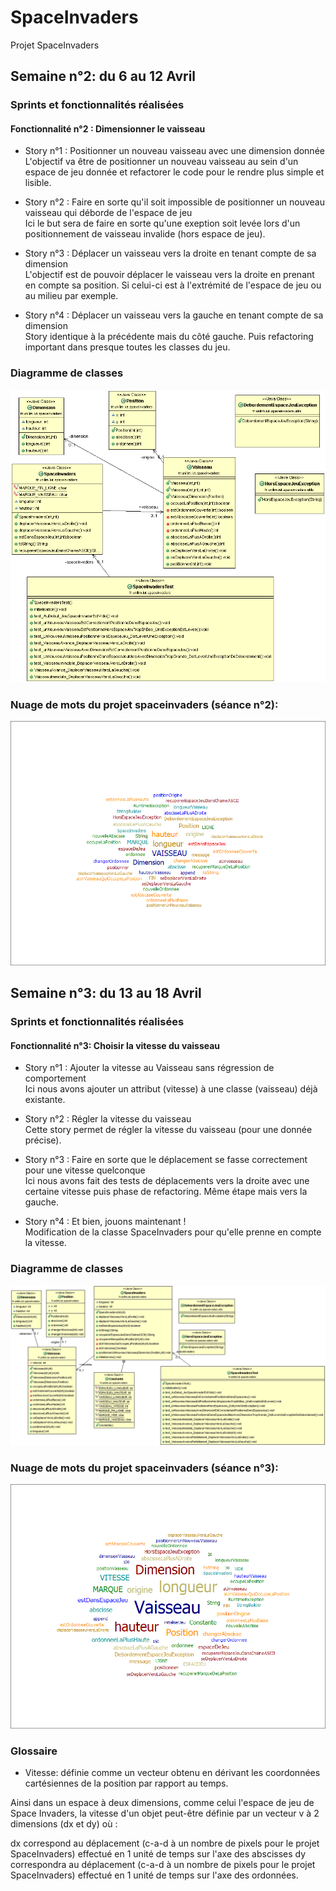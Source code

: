 # SpaceInvaders
Projet SpaceInvaders


## Semaine n°2: du 6 au 12 Avril
### Sprints et fonctionnalités réalisées
#### Fonctionnalité n°2 : Dimensionner le vaisseau

* Story n°1 : Positionner un nouveau vaisseau avec une dimension donnée <br>
  L'objectif va être de positionner un nouveau vaisseau au sein d'un espace de jeu donnée et refactorer le code pour le rendre plus simple et lisible.
  
* Story n°2 : Faire en sorte qu'il soit impossible de positionner un nouveau vaisseau qui déborde de l'espace de jeu <br>
  Ici le but sera de faire en sorte qu'une exeption soit levée lors d'un positionnement de vaisseau invalide (hors espace de jeu).
  
* Story n°3 : Déplacer un vaisseau vers la droite en tenant compte de sa dimension <br>
  L'objectif est de pouvoir déplacer le vaisseau vers la droite en prenant en compte sa position. Si celui-ci est à l'extrémité de l'espace de jeu ou au milieu par exemple.
  
* Story n°4 : Déplacer un vaisseau vers la gauche en tenant compte de sa dimension <br>
  Story identique à la précédente mais du côté gauche. Puis refactoring important dans presque toutes les classes du jeu. 
  
### Diagramme de classes

![Diagramme de classe](https://github.com/RemiLassalle/SpaceInvaders/blob/master/spaceinvaders/images/Semaine2.gif)

### Nuage de mots du projet spaceinvaders (séance n°2):

![Nuage de mots](https://github.com/RemiLassalle/SpaceInvaders/blob/master/spaceinvaders/images/NdmS2.png)

## Semaine n°3: du 13 au 18 Avril
### Sprints et fonctionnalités réalisées
#### Fonctionnalité n°3: Choisir la vitesse du vaisseau 

* Story n°1 : Ajouter la vitesse au Vaisseau sans régression de comportement <br>
  Ici nous avons ajouter un attribut (vitesse) à une classe (vaisseau) déjà existante.
  
* Story n°2 : Régler la vitesse du vaisseau <br>
  Cette story permet de régler la vitesse du vaisseau (pour une donnée précise).
  
* Story n°3 : Faire en sorte que le déplacement se fasse correctement pour une vitesse quelconque <br>
  Ici nous avons fait des tests de déplacements vers la droite avec une certaine vitesse puis phase de refactoring. Même étape mais vers la gauche.
  
* Story n°4 : Et bien, jouons maintenant ! <br>
  Modification de la classe SpaceInvaders pour qu'elle prenne en compte la vitesse.
  
### Diagramme de classes

![Diagramme de classe](https://github.com/RemiLassalle/SpaceInvaders/blob/master/spaceinvaders/images/Semaine%203.gif)

### Nuage de mots du projet spaceinvaders (séance n°3):

![Nuage de mots](https://github.com/RemiLassalle/SpaceInvaders/blob/master/spaceinvaders/images/NdmS3.png)

### Glossaire

* Vitesse: définie comme un vecteur obtenu en dérivant les coordonnées cartésiennes de la position par rapport au temps.

Ainsi dans un espace à deux dimensions, comme celui l'espace de jeu de Space Invaders, la vitesse d'un objet peut-être définie par un vecteur v à 2 dimensions (dx et dy) où :

dx correspond au déplacement (c-a-d à un nombre de pixels pour le projet SpaceInvaders) effectué en 1 unité de temps sur l'axe des abscisses
dy correspondra au déplacement (c-a-d à un nombre de pixels pour le projet SpaceInvaders) effectué en 1 unité de temps sur l'axe des ordonnées.
